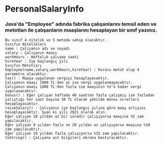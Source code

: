 # PersonalSalaryInfo

### Java'da "Employee" adında fabrika çalışanlarını temsil eden ve metotları ile çalışanların maaşlarını hesaplayan bir sınıf yazınız. 
    Bu sınıf 4 nitelik ve 5 metoda sahip olacaktır.
    Sınıfın Nitelikleri
    name : Çalışanın adı ve soyadı
    salary : Çalışanın maaşı
    workHours : Haftalık çalışma saati
    hireYear : İşe başlangıç yılı
    Sınıfın Metotları
    Employee(name,salary,workHours,hireYear) : Kurucu metot olup 4 parametre alacaktır.
    tax() : Maaşa uygulanan vergiyi hesaplayacaktır.
    Çalışanın maaşı 1000 TL'den az ise vergi uygulanmayacaktır.
    Çalışanın maaşı 1000 TL'den fazla ise maaşının %3'ü kadar vergi uygulanacaktır.
    bonus() : Eğer çalışan haftada 40 saatten fazla çalışmış ise fazladan çalıştığı her saat başına 30 TL olacak şekilde bonus ücretleri hesaplayacaktır.
    raiseSalary() : Çalışanın işe başlangıç yılına göre maaş artışını hesaplayacaktır. Şuan ki yılı 2021 olarak alın.
    Eğer çalışan 10 yıldan az bir süredir çalışıyorsa maaşına %5 zam yapılacaktır.
    Eğer çalışan 9 yıldan fazla ve 20 yıldan az çalışıyorsa maaşına %10 zam yapılacaktır.
    Eğer çalışan 19 yıldan fazla çalışıyorsa %15 zam yapılacaktır.
    toString() : Çalışana ait bilgileri ekrana bastıracaktır.
